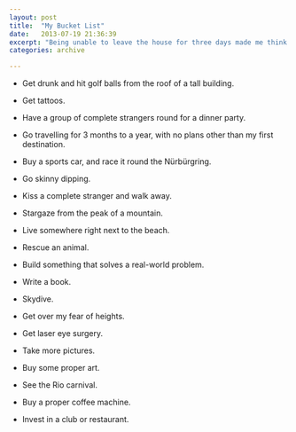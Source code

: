 ```yaml
---
layout: post
title:  "My Bucket List"
date:   2013-07-19 21:36:39
excerpt: "Being unable to leave the house for three days made me think of a lot of things I want to do. Here they are."
categories: archive

---
```


* Get drunk and hit golf balls from the roof of a tall building.

* Get tattoos.

* Have a group of complete strangers round for a dinner party.

* Go travelling for 3 months to a year, with no plans other than my first destination.

* Buy a sports car, and race it round the Nürbürgring.

* Go skinny dipping.

* Kiss a complete stranger and walk away.

* Stargaze from the peak of a mountain.

* Live somewhere right next to the beach.

* Rescue an animal.

* Build something that solves a real-world problem.

* Write a book.

* Skydive.

* Get over my fear of heights.

* Get laser eye surgery.

* Take more pictures.

* Buy some proper art.

* See the Rio carnival.

* Buy a proper coffee machine.

* Invest in a club or restaurant.